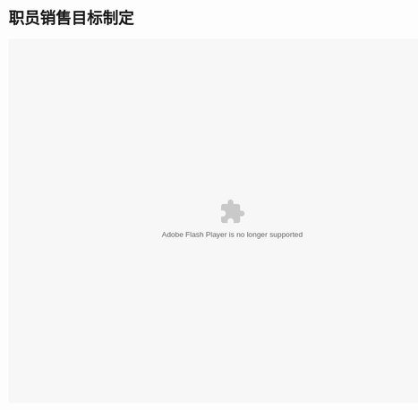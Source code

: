 # 职员销售目标制定

<embed src="http://resource.3cwdb.com/kailong-donghua/zyxsmb.swf" width="800" height="650"  pluginspage="http://www.macromedia.com/go/getflashplayer" 
type="application/x-shockwave-flash" ></embed>

